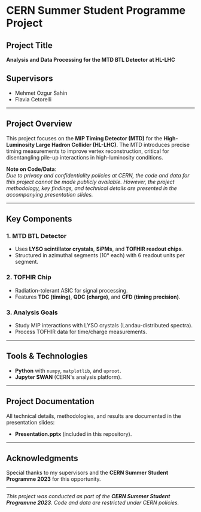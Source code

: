 # CERN Summer Student Programme Project  

## Project Title  
**Analysis and Data Processing for the MTD BTL Detector at HL-LHC**  

## Supervisors  
- Mehmet Ozgur Sahin  
- Flavia Cetorelli  

---

## Project Overview  
This project focuses on the **MIP Timing Detector (MTD)** for the **High-Luminosity Large Hadron Collider (HL-LHC)**. The MTD introduces precise timing measurements to improve vertex reconstruction, critical for disentangling pile-up interactions in high-luminosity conditions.  

**Note on Code/Data**:  
*Due to privacy and confidentiality policies at CERN, the code and data for this project cannot be made publicly available. However, the project methodology, key findings, and technical details are presented in the accompanying presentation slides.*  

---

## Key Components  
### 1. **MTD BTL Detector**  
- Uses **LYSO scintillator crystals**, **SiPMs**, and **TOFHIR readout chips**.  
- Structured in azimuthal segments (10° each) with 6 readout units per segment.  

### 2. **TOFHIR Chip**  
- Radiation-tolerant ASIC for signal processing.  
- Features **TDC (timing)**, **QDC (charge)**, and **CFD (timing precision)**.  

### 3. **Analysis Goals**  
- Study MIP interactions with LYSO crystals (Landau-distributed spectra).  
- Process TOFHIR data for time/charge measurements.  

---

## Tools & Technologies  
- **Python** with `numpy`, `matplotlib`, and `uproot`.  
- **Jupyter SWAN** (CERN's analysis platform).  

---

## Project Documentation  
All technical details, methodologies, and results are documented in the presentation slides:  
- **Presentation.pptx** (included in this repository).  

---

## Acknowledgments  
Special thanks to my supervisors and the **CERN Summer Student Programme 2023** for this opportunity.  
 

---  
*This project was conducted as part of the **CERN Summer Student Programme 2023**. Code and data are restricted under CERN policies.*  
